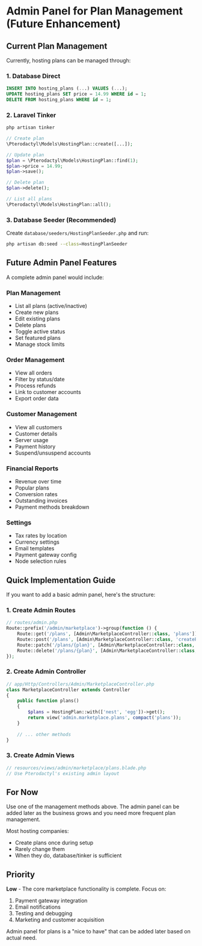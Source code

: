 # Admin Panel for Plan Management (Future Enhancement)

## Current Plan Management

Currently, hosting plans can be managed through:

### 1. Database Direct
```sql
INSERT INTO hosting_plans (...) VALUES (...);
UPDATE hosting_plans SET price = 14.99 WHERE id = 1;
DELETE FROM hosting_plans WHERE id = 1;
```

### 2. Laravel Tinker
```bash
php artisan tinker
```

```php
// Create plan
\Pterodactyl\Models\HostingPlan::create([...]);

// Update plan
$plan = \Pterodactyl\Models\HostingPlan::find(1);
$plan->price = 14.99;
$plan->save();

// Delete plan
$plan->delete();

// List all plans
\Pterodactyl\Models\HostingPlan::all();
```

### 3. Database Seeder (Recommended)
Create `database/seeders/HostingPlanSeeder.php` and run:
```bash
php artisan db:seed --class=HostingPlanSeeder
```

## Future Admin Panel Features

A complete admin panel would include:

### Plan Management
- List all plans (active/inactive)
- Create new plans
- Edit existing plans
- Delete plans
- Toggle active status
- Set featured plans
- Manage stock limits

### Order Management
- View all orders
- Filter by status/date
- Process refunds
- Link to customer accounts
- Export order data

### Customer Management
- View all customers
- Customer details
- Server usage
- Payment history
- Suspend/unsuspend accounts

### Financial Reports
- Revenue over time
- Popular plans
- Conversion rates
- Outstanding invoices
- Payment methods breakdown

### Settings
- Tax rates by location
- Currency settings
- Email templates
- Payment gateway config
- Node selection rules

## Quick Implementation Guide

If you want to add a basic admin panel, here's the structure:

### 1. Create Admin Routes
```php
// routes/admin.php
Route::prefix('/admin/marketplace')->group(function () {
    Route::get('/plans', [Admin\MarketplaceController::class, 'plans']);
    Route::post('/plans', [Admin\MarketplaceController::class, 'createPlan']);
    Route::patch('/plans/{plan}', [Admin\MarketplaceController::class, 'updatePlan']);
    Route::delete('/plans/{plan}', [Admin\MarketplaceController::class, 'deletePlan']);
});
```

### 2. Create Admin Controller
```php
// app/Http/Controllers/Admin/MarketplaceController.php
class MarketplaceController extends Controller
{
    public function plans()
    {
        $plans = HostingPlan::with(['nest', 'egg'])->get();
        return view('admin.marketplace.plans', compact('plans'));
    }
    
    // ... other methods
}
```

### 3. Create Admin Views
```php
// resources/views/admin/marketplace/plans.blade.php
// Use Pterodactyl's existing admin layout
```

## For Now

Use one of the management methods above. The admin panel can be added later as the business grows and you need more frequent plan management.

Most hosting companies:
- Create plans once during setup
- Rarely change them
- When they do, database/tinker is sufficient

## Priority

**Low** - The core marketplace functionality is complete. Focus on:
1. Payment gateway integration
2. Email notifications
3. Testing and debugging
4. Marketing and customer acquisition

Admin panel for plans is a "nice to have" that can be added later based on actual need.

